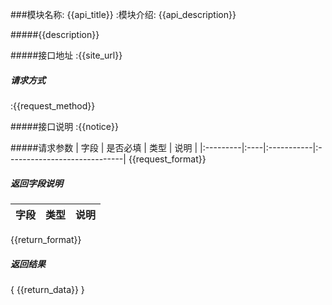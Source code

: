 
###模块名称: {{api_title}}
:模块介绍: {{api_description}}

#####{{description}}

#####接口地址 
:{{site_url}}

##### 请求方式
:{{request_method}}

#####接口说明
:{{notice}}

#####请求参数
| 字段     | 是否必填   |   类型     | 说明                       |
|:---------|:----|:-----------|:-----------------------------|
{{request_format}}

#####  返回字段说明
| 字段               | 类型  | 说明                  |
|:----------|:-------|:-----------------------|
{{return_format}}

##### 返回结果 
{
    {{return_data}}
}